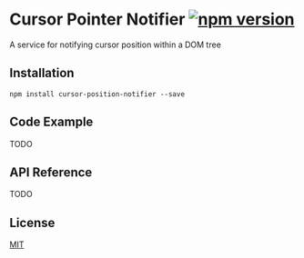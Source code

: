 # Cursor Pointer Notifier [![npm version](https://badge.fury.io/js/cursor-pointer-notifier.svg)](http://badge.fury.io/js/cursor-position-notifier)

A service for notifying cursor position within a DOM tree  

## Installation

```
npm install cursor-position-notifier --save
```

## Code Example

TODO

## API Reference

TODO

## License

[MIT](http://rem.mit-license.org)